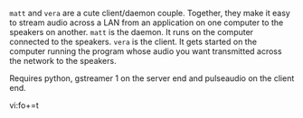 `matt` and `vera` are a cute client/daemon couple. Together, they make it easy 
to stream audio across a LAN from an application on one computer to the 
speakers on another. `matt` is the daemon. It runs on the computer connected 
to the speakers. `vera` is the client. It gets started on the computer running 
the program whose audio you want transmitted across the network to the 
speakers.

Requires python, gstreamer 1 on the server end and pulseaudio on the client 
end.

 vi:fo+=t
